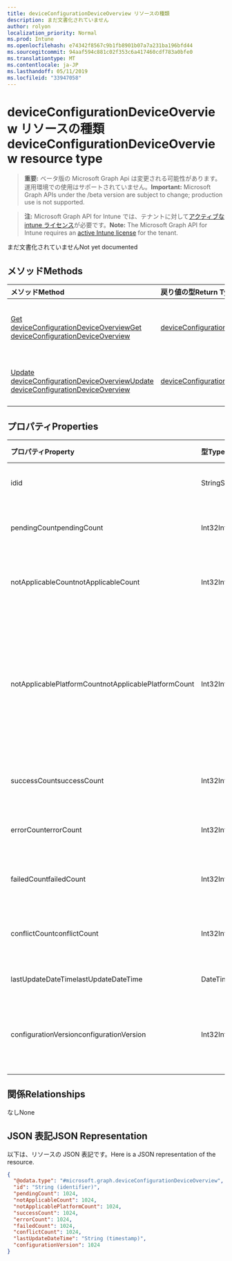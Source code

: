 ```yaml
---
title: deviceConfigurationDeviceOverview リソースの種類
description: まだ文書化されていません
author: rolyon
localization_priority: Normal
ms.prod: Intune
ms.openlocfilehash: e74342f8567c9b1fb8901b07a7a231ba196bfd44
ms.sourcegitcommit: 94aaf594c881c02f353c6a417460cdf783a0bfe0
ms.translationtype: MT
ms.contentlocale: ja-JP
ms.lasthandoff: 05/11/2019
ms.locfileid: "33947058"
---
```

# <a name="deviceconfigurationdeviceoverview-resource-type"></a><span data-ttu-id="13675-103">deviceConfigurationDeviceOverview リソースの種類</span><span class="sxs-lookup"><span data-stu-id="13675-103">deviceConfigurationDeviceOverview resource type</span></span>

> <span data-ttu-id="13675-104">**重要:** ベータ版の Microsoft Graph Api は変更される可能性があります。運用環境での使用はサポートされていません。</span><span class="sxs-lookup"><span data-stu-id="13675-104">**Important:** Microsoft Graph APIs under the /beta version are subject to change; production use is not supported.</span></span>

> <span data-ttu-id="13675-105">**注:** Microsoft Graph API for Intune では、テナントに対して[アクティブな intune ライセンス](https://go.microsoft.com/fwlink/?linkid=839381)が必要です。</span><span class="sxs-lookup"><span data-stu-id="13675-105">**Note:** The Microsoft Graph API for Intune requires an [active Intune license](https://go.microsoft.com/fwlink/?linkid=839381) for the tenant.</span></span>

<span data-ttu-id="13675-106">まだ文書化されていません</span><span class="sxs-lookup"><span data-stu-id="13675-106">Not yet documented</span></span>

## <a name="methods"></a><span data-ttu-id="13675-107">メソッド</span><span class="sxs-lookup"><span data-stu-id="13675-107">Methods</span></span>
|<span data-ttu-id="13675-108">メソッド</span><span class="sxs-lookup"><span data-stu-id="13675-108">Method</span></span>|<span data-ttu-id="13675-109">戻り値の型</span><span class="sxs-lookup"><span data-stu-id="13675-109">Return Type</span></span>|<span data-ttu-id="13675-110">説明</span><span class="sxs-lookup"><span data-stu-id="13675-110">Description</span></span>|
|:---|:---|:---|
|[<span data-ttu-id="13675-111">Get deviceConfigurationDeviceOverview</span><span class="sxs-lookup"><span data-stu-id="13675-111">Get deviceConfigurationDeviceOverview</span></span>](../api/intune-deviceconfig-deviceconfigurationdeviceoverview-get.md)|[<span data-ttu-id="13675-112">deviceConfigurationDeviceOverview</span><span class="sxs-lookup"><span data-stu-id="13675-112">deviceConfigurationDeviceOverview</span></span>](../resources/intune-deviceconfig-deviceconfigurationdeviceoverview.md)|<span data-ttu-id="13675-113">[deviceConfigurationDeviceOverview](../resources/intune-deviceconfig-deviceconfigurationdeviceoverview.md) オブジェクトのプロパティとリレーションシップを読み取ります。</span><span class="sxs-lookup"><span data-stu-id="13675-113">Read properties and relationships of the [deviceConfigurationDeviceOverview](../resources/intune-deviceconfig-deviceconfigurationdeviceoverview.md) object.</span></span>|
|[<span data-ttu-id="13675-114">Update deviceConfigurationDeviceOverview</span><span class="sxs-lookup"><span data-stu-id="13675-114">Update deviceConfigurationDeviceOverview</span></span>](../api/intune-deviceconfig-deviceconfigurationdeviceoverview-update.md)|[<span data-ttu-id="13675-115">deviceConfigurationDeviceOverview</span><span class="sxs-lookup"><span data-stu-id="13675-115">deviceConfigurationDeviceOverview</span></span>](../resources/intune-deviceconfig-deviceconfigurationdeviceoverview.md)|<span data-ttu-id="13675-116">[deviceConfigurationDeviceOverview](../resources/intune-deviceconfig-deviceconfigurationdeviceoverview.md) オブジェクトのプロパティを更新します。</span><span class="sxs-lookup"><span data-stu-id="13675-116">Update the properties of a [deviceConfigurationDeviceOverview](../resources/intune-deviceconfig-deviceconfigurationdeviceoverview.md) object.</span></span>|

## <a name="properties"></a><span data-ttu-id="13675-117">プロパティ</span><span class="sxs-lookup"><span data-stu-id="13675-117">Properties</span></span>
|<span data-ttu-id="13675-118">プロパティ</span><span class="sxs-lookup"><span data-stu-id="13675-118">Property</span></span>|<span data-ttu-id="13675-119">型</span><span class="sxs-lookup"><span data-stu-id="13675-119">Type</span></span>|<span data-ttu-id="13675-120">説明</span><span class="sxs-lookup"><span data-stu-id="13675-120">Description</span></span>|
|:---|:---|:---|
|<span data-ttu-id="13675-121">id</span><span class="sxs-lookup"><span data-stu-id="13675-121">id</span></span>|<span data-ttu-id="13675-122">String</span><span class="sxs-lookup"><span data-stu-id="13675-122">String</span></span>|<span data-ttu-id="13675-123">エンティティのキー。</span><span class="sxs-lookup"><span data-stu-id="13675-123">Key of the entity.</span></span>|
|<span data-ttu-id="13675-124">pendingCount</span><span class="sxs-lookup"><span data-stu-id="13675-124">pendingCount</span></span>|<span data-ttu-id="13675-125">Int32</span><span class="sxs-lookup"><span data-stu-id="13675-125">Int32</span></span>|<span data-ttu-id="13675-126">保留中のデバイスの数</span><span class="sxs-lookup"><span data-stu-id="13675-126">Number of pending devices</span></span>|
|<span data-ttu-id="13675-127">notApplicableCount</span><span class="sxs-lookup"><span data-stu-id="13675-127">notApplicableCount</span></span>|<span data-ttu-id="13675-128">Int32</span><span class="sxs-lookup"><span data-stu-id="13675-128">Int32</span></span>|<span data-ttu-id="13675-129">該当しないデバイスの数</span><span class="sxs-lookup"><span data-stu-id="13675-129">Number of not applicable devices</span></span>|
|<span data-ttu-id="13675-130">notApplicablePlatformCount</span><span class="sxs-lookup"><span data-stu-id="13675-130">notApplicablePlatformCount</span></span>|<span data-ttu-id="13675-131">Int32</span><span class="sxs-lookup"><span data-stu-id="13675-131">Int32</span></span>|<span data-ttu-id="13675-132">プラットフォームとポリシーの不一致が原因で適用されていないデバイスの数</span><span class="sxs-lookup"><span data-stu-id="13675-132">Number of not applicable devices due to mismatch platform and policy</span></span>|
|<span data-ttu-id="13675-133">successCount</span><span class="sxs-lookup"><span data-stu-id="13675-133">successCount</span></span>|<span data-ttu-id="13675-134">Int32</span><span class="sxs-lookup"><span data-stu-id="13675-134">Int32</span></span>|<span data-ttu-id="13675-135">成功したデバイスの数</span><span class="sxs-lookup"><span data-stu-id="13675-135">Number of succeeded devices</span></span>|
|<span data-ttu-id="13675-136">errorCount</span><span class="sxs-lookup"><span data-stu-id="13675-136">errorCount</span></span>|<span data-ttu-id="13675-137">Int32</span><span class="sxs-lookup"><span data-stu-id="13675-137">Int32</span></span>|<span data-ttu-id="13675-138">エラー デバイスの数</span><span class="sxs-lookup"><span data-stu-id="13675-138">Number of error devices</span></span>|
|<span data-ttu-id="13675-139">failedCount</span><span class="sxs-lookup"><span data-stu-id="13675-139">failedCount</span></span>|<span data-ttu-id="13675-140">Int32</span><span class="sxs-lookup"><span data-stu-id="13675-140">Int32</span></span>|<span data-ttu-id="13675-141">失敗したデバイスの数</span><span class="sxs-lookup"><span data-stu-id="13675-141">Number of failed devices</span></span>|
|<span data-ttu-id="13675-142">conflictCount</span><span class="sxs-lookup"><span data-stu-id="13675-142">conflictCount</span></span>|<span data-ttu-id="13675-143">Int32</span><span class="sxs-lookup"><span data-stu-id="13675-143">Int32</span></span>|<span data-ttu-id="13675-144">競合しているデバイスの数</span><span class="sxs-lookup"><span data-stu-id="13675-144">Number of devices in conflict</span></span>|
|<span data-ttu-id="13675-145">lastUpdateDateTime</span><span class="sxs-lookup"><span data-stu-id="13675-145">lastUpdateDateTime</span></span>|<span data-ttu-id="13675-146">DateTimeOffset</span><span class="sxs-lookup"><span data-stu-id="13675-146">DateTimeOffset</span></span>|<span data-ttu-id="13675-147">最終更新時刻</span><span class="sxs-lookup"><span data-stu-id="13675-147">Last update time</span></span>|
|<span data-ttu-id="13675-148">configurationVersion</span><span class="sxs-lookup"><span data-stu-id="13675-148">configurationVersion</span></span>|<span data-ttu-id="13675-149">Int32</span><span class="sxs-lookup"><span data-stu-id="13675-149">Int32</span></span>|<span data-ttu-id="13675-150">対象の概要に関するポリシーのバージョン</span><span class="sxs-lookup"><span data-stu-id="13675-150">Version of the policy for that overview</span></span>|

## <a name="relationships"></a><span data-ttu-id="13675-151">関係</span><span class="sxs-lookup"><span data-stu-id="13675-151">Relationships</span></span>
<span data-ttu-id="13675-152">なし</span><span class="sxs-lookup"><span data-stu-id="13675-152">None</span></span>

## <a name="json-representation"></a><span data-ttu-id="13675-153">JSON 表記</span><span class="sxs-lookup"><span data-stu-id="13675-153">JSON Representation</span></span>
<span data-ttu-id="13675-154">以下は、リソースの JSON 表記です。</span><span class="sxs-lookup"><span data-stu-id="13675-154">Here is a JSON representation of the resource.</span></span>
<!-- {
  "blockType": "resource",
  "keyProperty": "id",
  "@odata.type": "microsoft.graph.deviceConfigurationDeviceOverview"
}
-->
``` json
{
  "@odata.type": "#microsoft.graph.deviceConfigurationDeviceOverview",
  "id": "String (identifier)",
  "pendingCount": 1024,
  "notApplicableCount": 1024,
  "notApplicablePlatformCount": 1024,
  "successCount": 1024,
  "errorCount": 1024,
  "failedCount": 1024,
  "conflictCount": 1024,
  "lastUpdateDateTime": "String (timestamp)",
  "configurationVersion": 1024
}
```




